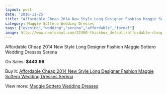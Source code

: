 ```yaml
---
layout: post
date: '2016-11-25'
title: "Affordable Cheap 2014 New Style Long Designer Fashion Maggie Sottero Wedding Dresses Serena"
category: Maggie Sottero Wedding Dresses
tags: ["evening","wedding","serena","affordable","formal"]
image: http://www.neoformal.com/22460-thickbox_default/affordable-cheap-2014-new-style-long-designer-fashion-maggie-sottero-wedding-dresses-serena.jpg
---
```

Affordable Cheap 2014 New Style Long Designer Fashion Maggie Sottero Wedding Dresses Serena

On Sales: **$443.99**
<a href="https://www.neoformal.com/en/maggie-sottero-wedding-dresses-2014/7447-affordable-cheap-2014-new-style-long-designer-fashion-maggie-sottero-wedding-dresses-serena.html"><amp-img layout="responsive" width="600" height="600" src="//www.neoformal.com/22460-thickbox_default/affordable-cheap-2014-new-style-long-designer-fashion-maggie-sottero-wedding-dresses-serena.jpg" alt="Affordable Cheap 2014 New Style Long Designer Fashion Maggie Sottero Wedding Dresses Serena 0" /></a>
<a href="https://www.neoformal.com/en/maggie-sottero-wedding-dresses-2014/7447-affordable-cheap-2014-new-style-long-designer-fashion-maggie-sottero-wedding-dresses-serena.html"><amp-img layout="responsive" width="600" height="600" src="//www.neoformal.com/22461-thickbox_default/affordable-cheap-2014-new-style-long-designer-fashion-maggie-sottero-wedding-dresses-serena.jpg" alt="Affordable Cheap 2014 New Style Long Designer Fashion Maggie Sottero Wedding Dresses Serena 1" /></a>

Buy it: [Affordable Cheap 2014 New Style Long Designer Fashion Maggie Sottero Wedding Dresses Serena](https://www.neoformal.com/en/maggie-sottero-wedding-dresses-2014/7447-affordable-cheap-2014-new-style-long-designer-fashion-maggie-sottero-wedding-dresses-serena.html "Affordable Cheap 2014 New Style Long Designer Fashion Maggie Sottero Wedding Dresses Serena")

View more: [Maggie Sottero Wedding Dresses](https://www.neoformal.com/en/123-maggie-sottero-wedding-dresses-2014 "Maggie Sottero Wedding Dresses")